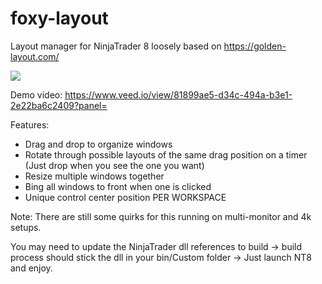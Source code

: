 # foxy-layout
Layout manager for NinjaTrader 8 loosely based on https://golden-layout.com/

![](https://s6.gifyu.com/images/S6uSU.gif)

Demo video: https://www.veed.io/view/81899ae5-d34c-494a-b3e1-2e22ba6c2409?panel=

Features:
 - Drag and drop to organize windows
 - Rotate through possible layouts of the same drag position on a timer (Just drop when you see the one you want)
 - Resize multiple windows together
 - Bing all windows to front when one is clicked
 - Unique control center position PER WORKSPACE

Note: There are still some quirks for this running on multi-monitor and 4k setups.

You may need to update the NinjaTrader dll references to build -> build process should stick the dll in your bin/Custom folder -> Just launch NT8 and enjoy.


